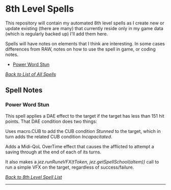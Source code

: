 # 8th Level Spells
This repository will contain my automated 8th level spells as I create new or update existing (there are many) that currently reside only in my game data (which is regularly backed up) I'll add them here.

Spells will have notes on elements that I think are interesting.  In some cases differences from RAW, notes on how to use the spell in game, or coding notes.

* [Power Word Stun](#power-word-stun)

[*Back to List of All Spells*](../README.md)

## Spell Notes

### Power Word Stun

This spell applies a DAE effect to the target if the target has less than 151 hit points.  That DAE condition does two things:

Uses macro.CUB to add the CUB condition *Stunned* to the target, which in turn adds the related CUB condition *Incapacitated*.

Adds a Midi-QoL OverTime effect that causes the afflicted to attempt a saving through at the end of each of its turns.

It also makes a *jez.runRuneVFX(tToken, jez.getSpellSchool(aItem))* call to run a simple VFX on the target, regardless of success/failure.

[*Back to 8th Level Spell List*](#8th-level-spells)

---
